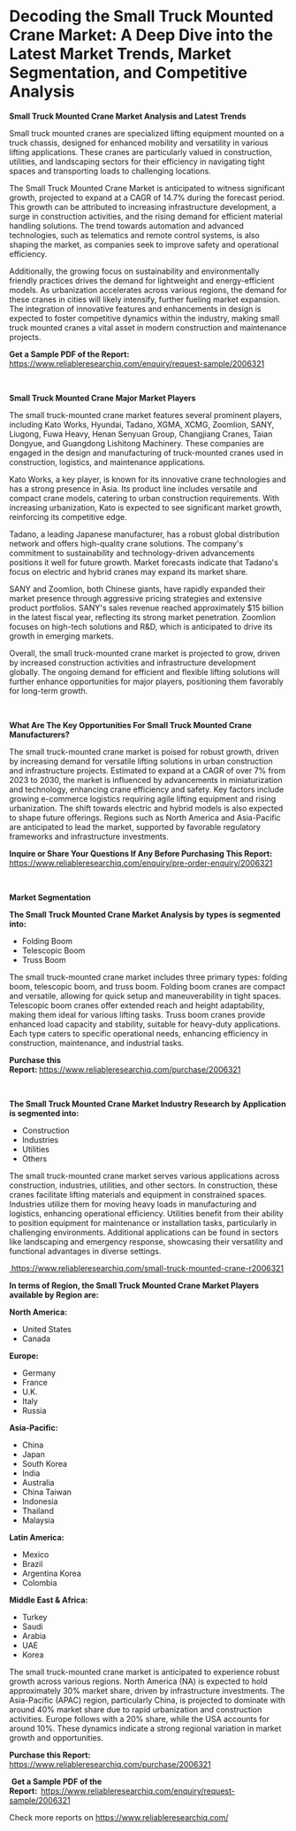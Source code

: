 <p><h1>Decoding the Small Truck Mounted Crane Market: A Deep Dive into the Latest Market Trends, Market Segmentation, and Competitive Analysis</h1></p><p><strong>Small Truck Mounted Crane Market Analysis and Latest Trends</strong></p>
<p><p>Small truck mounted cranes are specialized lifting equipment mounted on a truck chassis, designed for enhanced mobility and versatility in various lifting applications. These cranes are particularly valued in construction, utilities, and landscaping sectors for their efficiency in navigating tight spaces and transporting loads to challenging locations.</p><p>The Small Truck Mounted Crane Market is anticipated to witness significant growth, projected to expand at a CAGR of 14.7% during the forecast period. This growth can be attributed to increasing infrastructure development, a surge in construction activities, and the rising demand for efficient material handling solutions. The trend towards automation and advanced technologies, such as telematics and remote control systems, is also shaping the market, as companies seek to improve safety and operational efficiency.</p><p>Additionally, the growing focus on sustainability and environmentally friendly practices drives the demand for lightweight and energy-efficient models. As urbanization accelerates across various regions, the demand for these cranes in cities will likely intensify, further fueling market expansion. The integration of innovative features and enhancements in design is expected to foster competitive dynamics within the industry, making small truck mounted cranes a vital asset in modern construction and maintenance projects.</p></p>
<p><strong>Get a Sample PDF of the Report:&nbsp;</strong> <a href="https://www.reliableresearchiq.com/enquiry/request-sample/2006321?utm_campaign=1743&utm_medium=2&utm_source=Github&utm_content=ia&utm_term=20022025&utm_id=small-truck-mounted-crane">https://www.reliableresearchiq.com/enquiry/request-sample/2006321</a></p>
<p>&nbsp;</p>
<p><strong>Small Truck Mounted Crane Major Market Players</strong></p>
<p><p>The small truck-mounted crane market features several prominent players, including Kato Works, Hyundai, Tadano, XGMA, XCMG, Zoomlion, SANY, Liugong, Fuwa Heavy, Henan Senyuan Group, Changjiang Cranes, Taian Dongyue, and Guangdong Lishitong Machinery. These companies are engaged in the design and manufacturing of truck-mounted cranes used in construction, logistics, and maintenance applications.</p><p>Kato Works, a key player, is known for its innovative crane technologies and has a strong presence in Asia. Its product line includes versatile and compact crane models, catering to urban construction requirements. With increasing urbanization, Kato is expected to see significant market growth, reinforcing its competitive edge.</p><p>Tadano, a leading Japanese manufacturer, has a robust global distribution network and offers high-quality crane solutions. The company's commitment to sustainability and technology-driven advancements positions it well for future growth. Market forecasts indicate that Tadano's focus on electric and hybrid cranes may expand its market share.</p><p>SANY and Zoomlion, both Chinese giants, have rapidly expanded their market presence through aggressive pricing strategies and extensive product portfolios. SANY's sales revenue reached approximately $15 billion in the latest fiscal year, reflecting its strong market penetration. Zoomlion focuses on high-tech solutions and R&D, which is anticipated to drive its growth in emerging markets.</p><p>Overall, the small truck-mounted crane market is projected to grow, driven by increased construction activities and infrastructure development globally. The ongoing demand for efficient and flexible lifting solutions will further enhance opportunities for major players, positioning them favorably for long-term growth.</p></p>
<p>&nbsp;</p>
<p><strong>What Are The Key Opportunities For Small Truck Mounted Crane Manufacturers?</strong></p>
<p><p>The small truck-mounted crane market is poised for robust growth, driven by increasing demand for versatile lifting solutions in urban construction and infrastructure projects. Estimated to expand at a CAGR of over 7% from 2023 to 2030, the market is influenced by advancements in miniaturization and technology, enhancing crane efficiency and safety. Key factors include growing e-commerce logistics requiring agile lifting equipment and rising urbanization. The shift towards electric and hybrid models is also expected to shape future offerings. Regions such as North America and Asia-Pacific are anticipated to lead the market, supported by favorable regulatory frameworks and infrastructure investments.</p></p>
<p><strong>Inquire or Share Your Questions If Any Before Purchasing This Report:</strong> <a href="https://www.reliableresearchiq.com/enquiry/pre-order-enquiry/2006321?utm_campaign=1743&utm_medium=2&utm_source=Github&utm_content=ia&utm_term=20022025&utm_id=small-truck-mounted-crane">https://www.reliableresearchiq.com/enquiry/pre-order-enquiry/2006321</a></p>
<p>&nbsp;</p>
<p><strong>Market Segmentation</strong></p>
<p><strong>The Small Truck Mounted Crane Market Analysis by types is segmented into:</strong></p>
<p><ul><li>Folding Boom</li><li>Telescopic Boom</li><li>Truss Boom</li></ul></p>
<p><p>The small truck-mounted crane market includes three primary types: folding boom, telescopic boom, and truss boom. Folding boom cranes are compact and versatile, allowing for quick setup and maneuverability in tight spaces. Telescopic boom cranes offer extended reach and height adaptability, making them ideal for various lifting tasks. Truss boom cranes provide enhanced load capacity and stability, suitable for heavy-duty applications. Each type caters to specific operational needs, enhancing efficiency in construction, maintenance, and industrial tasks.</p></p>
<p><strong>Purchase this Report:&nbsp;</strong><a href="https://www.reliableresearchiq.com/purchase/2006321?utm_campaign=1743&utm_medium=2&utm_source=Github&utm_content=ia&utm_term=20022025&utm_id=small-truck-mounted-crane">https://www.reliableresearchiq.com/purchase/2006321</a></p>
<p>&nbsp;</p>
<p><strong>The Small Truck Mounted Crane Market Industry Research by Application is segmented into:</strong></p>
<p><ul><li>Construction</li><li>Industries</li><li>Utilities</li><li>Others</li></ul></p>
<p><p>The small truck-mounted crane market serves various applications across construction, industries, utilities, and other sectors. In construction, these cranes facilitate lifting materials and equipment in constrained spaces. Industries utilize them for moving heavy loads in manufacturing and logistics, enhancing operational efficiency. Utilities benefit from their ability to position equipment for maintenance or installation tasks, particularly in challenging environments. Additional applications can be found in sectors like landscaping and emergency response, showcasing their versatility and functional advantages in diverse settings.</p></p>
<p><a href="https://www.reliableresearchiq.com/small-truck-mounted-crane-r2006321?utm_campaign=1743&utm_medium=2&utm_source=Github&utm_content=ia&utm_term=20022025&utm_id=small-truck-mounted-crane">&nbsp;https://www.reliableresearchiq.com/small-truck-mounted-crane-r2006321</a></p>
<p><strong>In terms of Region, the Small Truck Mounted Crane Market Players available by Region are:</strong></p>
<p>
    <p> <strong> North America: </strong>
        <ul>
            <li>United States</li>
            <li>Canada</li>
        </ul>
        </p> 
    <p> <strong> Europe: </strong>
        <ul>
            <li>Germany</li>
            <li>France</li>
            <li>U.K.</li>
            <li>Italy</li>
            <li>Russia</li>
        </ul>
        </p> 
    <p> <strong> Asia-Pacific: </strong>
        <ul>
            <li>China</li>
            <li>Japan</li>
            <li>South Korea</li>
            <li>India</li>
            <li>Australia</li>
            <li>China Taiwan</li>
            <li>Indonesia</li>
            <li>Thailand</li>
            <li>Malaysia</li>
        </ul>
        </p> 
    <p> <strong> Latin America: </strong>
        <ul>
            <li>Mexico</li>
            <li>Brazil</li>
            <li>Argentina Korea</li>
            <li>Colombia</li>
        </ul>
        </p> 
    <p> <strong> Middle East & Africa: </strong>
        <ul>
            <li>Turkey</li>
            <li>Saudi</li>
            <li>Arabia</li>
            <li>UAE</li>
            <li>Korea</li>
        </ul>
    </p>
    </p>
<p><p>The small truck-mounted crane market is anticipated to experience robust growth across various regions. North America (NA) is expected to hold approximately 30% market share, driven by infrastructure investments. The Asia-Pacific (APAC) region, particularly China, is projected to dominate with around 40% market share due to rapid urbanization and construction activities. Europe follows with a 20% share, while the USA accounts for around 10%. These dynamics indicate a strong regional variation in market growth and opportunities.</p></p>
<p><strong>Purchase this Report: </strong><a href="https://www.reliableresearchiq.com/purchase/2006321?utm_campaign=1743&utm_medium=2&utm_source=Github&utm_content=ia&utm_term=20022025&utm_id=small-truck-mounted-crane">https://www.reliableresearchiq.com/purchase/2006321</a></p>
<p>&nbsp;<strong>Get a Sample PDF of the Report:&nbsp;&nbsp;</strong><a href="https://www.reliableresearchiq.com/enquiry/request-sample/2006321?utm_campaign=1743&utm_medium=2&utm_source=Github&utm_content=ia&utm_term=20022025&utm_id=small-truck-mounted-crane">https://www.reliableresearchiq.com/enquiry/request-sample/2006321</a></p>
<p><strong></strong></p>
<p>Check more reports on <a href="https://www.reliableresearchiq.com/?utm_campaign=1743&utm_medium=2&utm_source=Github&utm_content=ia&utm_term=20022025&utm_id=small-truck-mounted-crane">https://www.reliableresearchiq.com/</a></p>